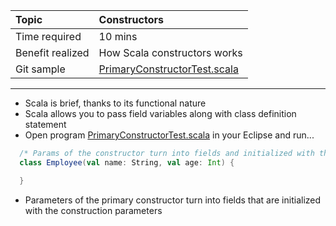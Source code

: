 | Topic | Constructors |
| :--- | :--- |
| Time required | 10 mins |
| Benefit realized | How Scala constructors works |
| Git sample | [PrimaryConstructorTest.scala](https://github.com/inbravo/scala-src/blob/master/src/main/scala/com/inbravo/lang/PrimaryConstructorTest.scala) |

---

* Scala is brief, thanks to its functional nature
* Scala allows you to pass field variables along with class definition statement
* Open program [PrimaryConstructorTest.scala](https://github.com/inbravo/scala-src/blob/master/src/main/scala/com/inbravo/lang/PrimaryConstructorTest.scala) in your Eclipse and run...

```scala
  /* Params of the constructor turn into fields and initialized with the construction parameters */
  class Employee(val name: String, val age: Int) {

  }
```

* Parameters of the primary constructor turn into fields that are initialized with the construction parameters



